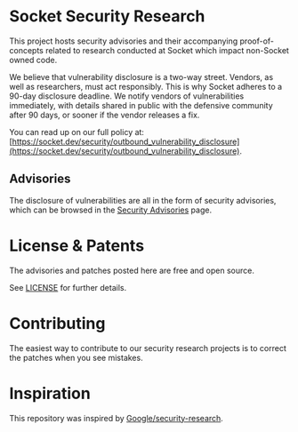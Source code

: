 # Socket Security Research

This project hosts security advisories and their accompanying
proof-of-concepts related to research conducted at Socket which impact
non-Socket owned code.

We believe that vulnerability disclosure is a two-way street. Vendors,
as well as researchers, must act responsibly. This is why Socket adheres
to a 90-day disclosure deadline. We notify vendors of vulnerabilities
immediately, with details shared in public with the defensive community
after 90 days, or sooner if the vendor releases a fix.

You can read up on our full policy at:
[https://socket.dev/security/outbound_vulnerability_disclosure](https://socket.dev/security/outbound_vulnerability_disclosure).

## Advisories

The disclosure of vulnerabilities are all in the form of security
advisories, which can be browsed in the [Security
Advisories](https://github.com/SocketDev/security-research/security/advisories?state=published)
page.

# License & Patents

The advisories and patches posted here are free and open source.

See [LICENSE](https://github.com/SocketDev/security-research/blob/main/LICENSE) for
further details.

# Contributing

The easiest way to contribute to our security research projects is to
correct the patches when you see mistakes.

# Inspiration

This repository was inspired by [Google/security-research](https://github.com/google/security-research).
